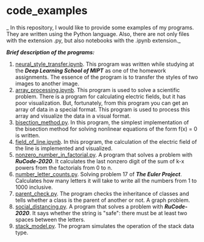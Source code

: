 # code_examples
_ In this repository, I would like to provide some examples of my programs. They are written using the Python language. Also, there are not only files with the extension .py, but also notebooks with the .ipynb extension._

_**Brief description of the programs:**_

 1. [neural_style_transfer.ipynb](https://github.com/nikuznetsov/code_examples/blob/master/neural_style_transfer.ipynb "neural_style_transfer.ipynb"). This program was written while studying at the ***Deep Learning School of MIPT*** as one of the homework assignments. The essence of the program is to transfer the styles of two images to another image.
 2. [array_processing.ipynb](https://github.com/nikuznetsov/code_examples/blob/master/array_processing.ipynb "array_processing.ipynb").  This program is used to solve a scientific problem. There is a program for calculating electric fields, but it has poor visualization. But, fortunately, from this program you can get an array of data in a special format. This program is used to process this array and visualize the data in a visual format.
 3. [bisection_method.py](https://github.com/nikuznetsov/code_examples/blob/master/bisection_method.py "bisection_method.py"). In this program, the simplest implementation of the bisection method for solving nonlinear equations of the form f(x) = 0 is written.
 4. [field_of_line.ipynb](https://github.com/nikuznetsov/code_examples/blob/master/field_of_line.ipynb "field_of_line.ipynb"). In this program, the calculation of the electric field of the line is implemented and visualized.
 5. [nonzero_number_in_factorial.py](https://github.com/nikuznetsov/code_examples/blob/master/nonzero_number_in_factorial.py "nonzero_number_in_factorial.py"). A program that solves a problem with ***RuCode-2020***.  It calculates the last nonzero digit of the sum of k-x powers from the factorials from 0 to n.
 6. [number_letter_counts.py](https://github.com/nikuznetsov/code_examples/blob/master/number_letter_counts.py "number_letter_counts.py").  Solving problem 17 of ***The Euler Project***.  Calculates how many letters it will take to write all the numbers from 1 to 1000 inclusive.
 7. [parent_check.py](https://github.com/nikuznetsov/code_examples/blob/master/parent_check.py "parent_check.py"). The program checks the inheritance of classes and tells whether a class is the parent of another or not. A graph problem.
 8. [social_distancing.py](https://github.com/nikuznetsov/code_examples/blob/master/social_distancing.py "social_distancing.py").  A program that solves a problem with ***RuCode-2020***. It says whether the string is "safe": there must be at least two spaces between the letters.
 9. [stack_model.py](https://github.com/nikuznetsov/code_examples/blob/master/stack_model.py "stack_model.py").  The program simulates the operation of the stack data type.
